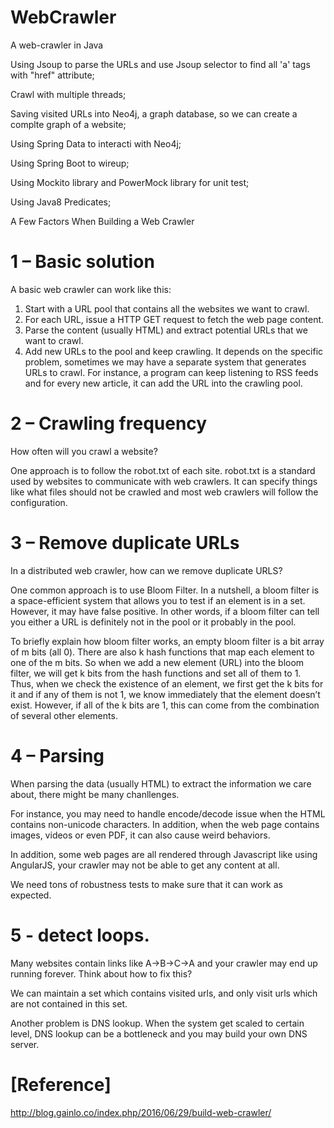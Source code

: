# WebCrawler
A web-crawler in Java

Using Jsoup to parse the URLs and use Jsoup selector to find all 'a' tags with "href" attribute;

Crawl with multiple threads;

Saving visited URLs into Neo4j, a graph database, so we can create a complte graph of a website;

Using Spring Data to interacti with Neo4j;

Using Spring Boot to wireup;

Using Mockito library and PowerMock library for unit test;

Using Java8 Predicates;


A Few Factors When Building a Web Crawler

# 1 – Basic solution
A basic web crawler can work like this:

1. Start with a URL pool that contains all the websites we want to crawl.
2. For each URL, issue a HTTP GET request to fetch the web page content.
3. Parse the content (usually HTML) and extract potential URLs that we want to crawl.
4. Add new URLs to the pool and keep crawling.
It depends on the specific problem, sometimes we may have a separate system that generates URLs to crawl. For instance, a program can keep listening to RSS feeds and for every new article, it can add the URL into the crawling pool. 

# 2 – Crawling frequency
How often will you crawl a website?

One approach is to follow the robot.txt of each site. robot.txt is a standard used by websites to communicate with web crawlers. It can specify things like what files should not be crawled and most web crawlers will follow the configuration.

# 3 – Remove duplicate URLs
In a distributed web crawler, how can we remove duplicate URLS?

One common approach is to use Bloom Filter. In a nutshell, a bloom filter is a space-efficient system that allows you to test if an element is in a set. However, it may have false positive. In other words, if a bloom filter can tell you either a URL is definitely not in the pool or it probably in the pool.

To briefly explain how bloom filter works, an empty bloom filter is a bit array of m bits (all 0). There are also k hash functions that map each element to one of the m bits. So when we add a new element (URL) into the bloom filter, we will get k bits from the hash functions and set all of them to 1. Thus, when we check the existence of an element, we first get the k bits for it and if any of them is not 1, we know immediately that the element doesn’t exist. However, if all of the k bits are 1, this can come from the combination of several other elements.


# 4 – Parsing
When parsing the data (usually HTML) to extract the information we care about, there might be many chanllenges. 

For instance, you may need to handle encode/decode issue when the HTML contains non-unicode characters. In addition, when the web page contains images, videos or even PDF, it can also cause weird behaviors.

In addition, some web pages are all rendered through Javascript like using AngularJS, your crawler may not be able
to get any content at all.

We need tons of robustness tests to make sure that it can work as expected. 

# 5 - detect loops. 
Many websites contain links like A→B->C->A and your crawler may end up running forever. Think about how to fix this?

We can maintain a set which contains visited urls, and only visit urls which are not contained in this set.

Another problem is DNS lookup. When the system get scaled to certain level, DNS lookup can be a bottleneck and you may build your own DNS server.

# [Reference]
http://blog.gainlo.co/index.php/2016/06/29/build-web-crawler/

